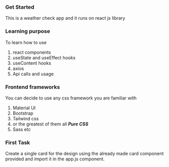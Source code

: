 ### Get Started
This is a weather check app and it runs on react js library

### Learning purpose
To learn how to use 

1. react components
2. useState and useEffect hooks
3. useContent hooks
4. axios
5. Api calls and usage

### Frontend frameworks

You can decide to use any css framework you are familiar with
1. Material UI
2. Bootstrap
3. Tailwind css
4. or the greatest of them all ***Pure CSS***
5. Sass 
etc




<!-- Instructions -->

### First Task
Create a single card for the design using the already made card component provided and import it in the app.js component.